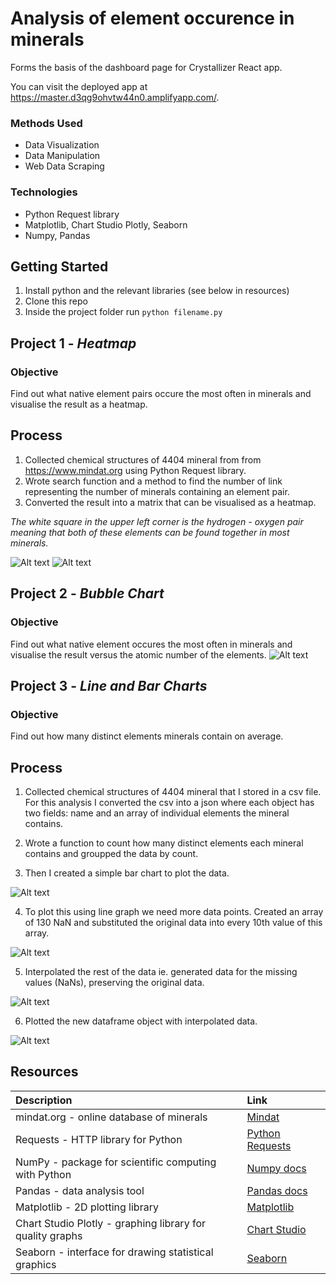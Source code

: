 # **Analysis of element occurence in minerals**
Forms the basis of the dashboard page for Crystallizer React app.

You can visit the deployed app at https://master.d3qg9ohvtw44n0.amplifyapp.com/.

### Methods Used
* Data Visualization
* Data Manipulation
* Web Data Scraping

### Technologies
* Python Request library
* Matplotlib, Chart Studio Plotly, Seaborn
* Numpy, Pandas

## Getting Started

1. Install python and the relevant libraries (see below in resources)
2. Clone this repo
3. Inside the project folder run `python filename.py`

## Project 1 - *Heatmap*
### Objective
 Find out what native element pairs occure the most often in minerals and visualise the result as a heatmap.

## Process
1. Collected chemical structures of 4404 mineral from from https://www.mindat.org using Python Request library.
2. Wrote search function and a method to find the number of link representing the number of minerals containing an element pair.
3. Converted the result into a matrix that can be visualised as a heatmap. 

*The white square in the upper left corner is the hydrogen - oxygen pair meaning that both of these elements can be found together in most minerals.*

![Alt text](img/heatmap1.png)
![Alt text](img/heatmap2.png)


## Project 2 - *Bubble Chart*
### Objective
 Find out what native element occures the most often in minerals and visualise the result versus the atomic number of the elements.
![Alt text](img/bubble.png)

## Project 3 - *Line and Bar Charts*
### Objective
 Find out how many distinct elements minerals contain on average.

## Process
1. Collected chemical structures of 4404 mineral that I stored in a csv file. For this analysis I converted the csv into a json where each object has two fields: name and an array of individual elements the mineral contains.
2. Wrote a function to count how many distinct elements each mineral contains and groupped the data by count.

3. Then I created a simple bar chart to plot the data.

![Alt text](img/interp2.png)

4. To plot this using line graph we need more data points.
Created an array of 130 NaN and substituted the original data into every 10th value of this array. 

![Alt text](img/interp3.png)

5. Interpolated the rest of the data ie. generated data for the missing values (NaNs), preserving the original data. 

![Alt text](img/interp4.png)

6. Plotted the new dataframe object with interpolated data.

![Alt text](img/interp5.png)

## Resources
| Description | Link     |
| :------------- | :------------- |
| mindat.org - online database of minerals | [Mindat](https://www.mindat.org/)|
| Requests - HTTP library for Python       | [Python Requests](https://requests.readthedocs.io/en/master/) |
| NumPy - package for scientific computing with Python  | [Numpy docs](https://numpy.org/) |
| Pandas - data analysis tool | [Pandas docs](https://pandas.pydata.org/) |
| Matplotlib - 2D plotting library | [Matplotlib](https://matplotlib.org/)|
| Chart Studio Plotly - graphing library for quality graphs| [Chart Studio](https://plot.ly/python/getting-started-with-chart-studio/)|
| Seaborn - interface for drawing statistical graphics | [Seaborn](https://seaborn.pydata.org/)|



